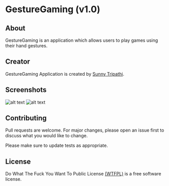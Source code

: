 # GestureGaming (v1.0)
## About
GestureGaming is an application which allows users to play games using their hand gestures.


## Creator
GestureGaming Application is created by [Sunny Tripathi](https://github.com/sxnnytripathi/).

## Screenshots
![alt text](https://1.bp.blogspot.com/-7jJDkTQH5SY/X7-hvnnnS8I/AAAAAAAAAK0/MBFawIORUJkDHn_ZSgINKeL_tBkWw5gGACLcBGAsYHQ/s1079/IMG_20201126_174529.jpg)
![alt text](https://1.bp.blogspot.com/-vtOg-mBrfkM/X7-hcJXCI4I/AAAAAAAAAKY/dCuPzC89ikgD1W92otOsT9q_-bJt7vnPwCLcBGAsYHQ/s1079/IMG_20201126_174519.jpg)

## Contributing
Pull requests are welcome. For major changes, please open an issue first to discuss what you would like to change.

Please make sure to update tests as appropriate.

## License
Do What The Fuck You Want To Public License [(WTFPL)](http://www.wtfpl.net/about/) is a free software license.
